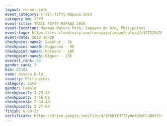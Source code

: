 ```yaml
---
layout: runner-info 
event_category: trail-fifty-mapawa-2019 
category_km: 25KM 
event-title: TRAIL FIFTY MAPAWA 2019  
event-location: Mapawa Nature Park, Cagayan de Oro, Philippines 
event-logo: https://res.cloudinary.com/raceyaya/image/upload/v1572254355/logo/trail-fifty-mapawa_fizjmb.jpg 
event-date: 2019-10-20 
checkpoint-name2: Basehut - 7k 
checkpoint-name3: Hagpason - 9K 
checkpoint-name4: Koreano - 18K 
checkpoint-name5: Bigaan - 23K 
overall_rank: 34
gender_rank: 7
bib: 25103
name: Devere Galo
country: Philippines
category: 25km
gender: Female
checkpoint2: 1-29-47
checkpoint3: 1-56-03
checkpoint4: 2-34-40
checkpoint5: 5-27-04
finish: 6-50-33
certificate: https://drive.google.com/file/d/1P601TH773yHAXsRsFLUN8SlYvPDY1Xgs/view?usp=sharing
---
```

